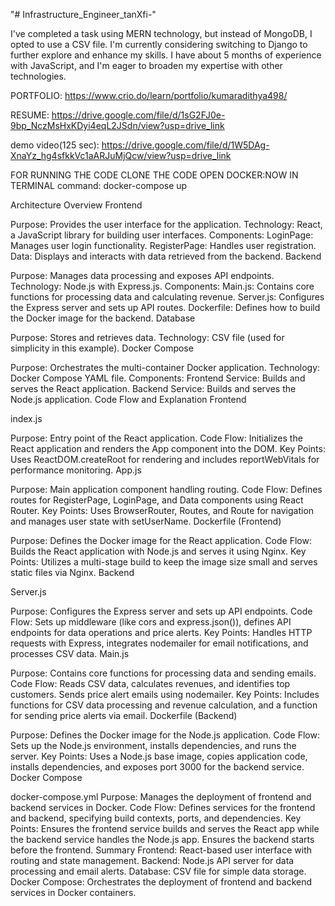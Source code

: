 
"# Infrastructure_Engineer_tanXfi-" 

I've completed a task using MERN technology, but instead of MongoDB, I opted to use a CSV file. I'm currently considering switching to Django to further explore and enhance my skills. I have about 5 months of experience with JavaScript, and I'm eager to broaden my expertise with other technologies.

PORTFOLIO: https://www.crio.do/learn/portfolio/kumaradithya498/

RESUME: https://drive.google.com/file/d/1sG2FJ0e-9bp_NczMsHxKDyi4eqL2JSdn/view?usp=drive_link

demo video(125 sec): https://drive.google.com/file/d/1W5DAg-XnaYz_hg4sfkkVc1aARJuMjQcw/view?usp=drive_link


FOR RUNNING THE CODE CLONE THE CODE OPEN DOCKER:NOW IN TERMINAL
command: docker-compose up


Architecture Overview
Frontend

Purpose: Provides the user interface for the application.
Technology: React, a JavaScript library for building user interfaces.
Components:
LoginPage: Manages user login functionality.
RegisterPage: Handles user registration.
Data: Displays and interacts with data retrieved from the backend.
Backend

Purpose: Manages data processing and exposes API endpoints.
Technology: Node.js with Express.js.
Components:
Main.js: Contains core functions for processing data and calculating revenue.
Server.js: Configures the Express server and sets up API routes.
Dockerfile: Defines how to build the Docker image for the backend.
Database

Purpose: Stores and retrieves data.
Technology: CSV file (used for simplicity in this example).
Docker Compose

Purpose: Orchestrates the multi-container Docker application.
Technology: Docker Compose YAML file.
Components:
Frontend Service: Builds and serves the React application.
Backend Service: Builds and serves the Node.js application.
Code Flow and Explanation
Frontend

index.js

Purpose: Entry point of the React application.
Code Flow: Initializes the React application and renders the App component into the DOM.
Key Points: Uses ReactDOM.createRoot for rendering and includes reportWebVitals for performance monitoring.
App.js

Purpose: Main application component handling routing.
Code Flow: Defines routes for RegisterPage, LoginPage, and Data components using React Router.
Key Points: Uses BrowserRouter, Routes, and Route for navigation and manages user state with setUserName.
Dockerfile (Frontend)

Purpose: Defines the Docker image for the React application.
Code Flow: Builds the React application with Node.js and serves it using Nginx.
Key Points: Utilizes a multi-stage build to keep the image size small and serves static files via Nginx.
Backend

Server.js

Purpose: Configures the Express server and sets up API endpoints.
Code Flow: Sets up middleware (like cors and express.json()), defines API endpoints for data operations and price alerts.
Key Points: Handles HTTP requests with Express, integrates nodemailer for email notifications, and processes CSV data.
Main.js

Purpose: Contains core functions for processing data and sending emails.
Code Flow: Reads CSV data, calculates revenues, and identifies top customers. Sends price alert emails using nodemailer.
Key Points: Includes functions for CSV data processing and revenue calculation, and a function for sending price alerts via email.
Dockerfile (Backend)

Purpose: Defines the Docker image for the Node.js application.
Code Flow: Sets up the Node.js environment, installs dependencies, and runs the server.
Key Points: Uses a Node.js base image, copies application code, installs dependencies, and exposes port 3000 for the backend service.
Docker Compose

docker-compose.yml
Purpose: Manages the deployment of frontend and backend services in Docker.
Code Flow: Defines services for the frontend and backend, specifying build contexts, ports, and dependencies.
Key Points: Ensures the frontend service builds and serves the React app while the backend service handles the Node.js app. Ensures the backend starts before the frontend.
Summary
Frontend: React-based user interface with routing and state management.
Backend: Node.js API server for data processing and email alerts.
Database: CSV file for simple data storage.
Docker Compose: Orchestrates the deployment of frontend and backend services in Docker containers.
